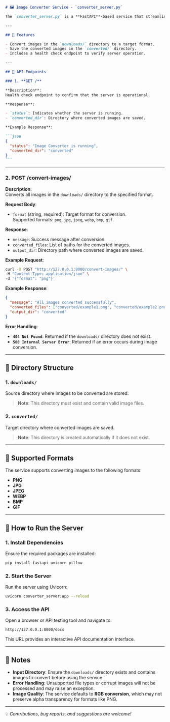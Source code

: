````markdown
# 🖼️ Image Converter Service - `converter_server.py`

The `converter_server.py` is a **FastAPI**-based service that streamlines image conversion tasks. It processes images from a `downloads/` directory, converts them to a specified format, and saves them in the `converted/` directory.

---

## 📑 Features

- Convert images in the `downloads/` directory to a target format.
- Save the converted images in the `converted/` directory.
- Includes a health check endpoint to verify server operation.

---

## 🔗 API Endpoints

### 1. **GET /**

**Description**:  
Health check endpoint to confirm that the server is operational.

**Response**:

- `status`: Indicates whether the server is running.
- `converted_dir`: Directory where converted images are saved.

**Example Response**:

```json
{
  "status": "Image Converter is running",
  "converted_dir": "converted"
}
```
````

---

### 2. **POST /convert-images/**

**Description**:  
Converts all images in the `downloads/` directory to the specified format.

**Request Body**:

- `format` (string, required): Target format for conversion.  
  Supported formats: `png`, `jpg`, `jpeg`, `webp`, `bmp`, `gif`.

**Response**:

- `message`: Success message after conversion.
- `converted_files`: List of paths for the converted images.
- `output_dir`: Directory path where converted images are saved.

**Example Request**:

```bash
curl -X POST "http://127.0.0.1:8000/convert-images/" \
-H "Content-Type: application/json" \
-d '{"format": "png"}'
```

**Example Response**:

```json
{
  "message": "All images converted successfully",
  "converted_files": ["converted/example1.png", "converted/example2.png"],
  "output_dir": "converted"
}
```

**Error Handling**:

- **`404 Not Found`**: Returned if the `downloads/` directory does not exist.
- **`500 Internal Server Error`**: Returned if an error occurs during image conversion.

---

## 📁 Directory Structure

### 1. **`downloads/`**

Source directory where images to be converted are stored.

> **Note**: This directory must exist and contain valid image files.

### 2. **`converted/`**

Target directory where converted images are saved.

> **Note**: This directory is created automatically if it does not exist.

---

## 🎨 Supported Formats

The service supports converting images to the following formats:

- **PNG**
- **JPG**
- **JPEG**
- **WEBP**
- **BMP**
- **GIF**

---

## 🚀 How to Run the Server

### 1. **Install Dependencies**

Ensure the required packages are installed:

```bash
pip install fastapi uvicorn pillow
```

### 2. **Start the Server**

Run the server using Uvicorn:

```bash
uvicorn converter_server:app --reload
```

### 3. **Access the API**

Open a browser or API testing tool and navigate to:

```
http://127.0.0.1:8000/docs
```

This URL provides an interactive API documentation interface.

---

## 📝 Notes

- **Input Directory**: Ensure the `downloads/` directory exists and contains images to convert before using the service.
- **Error Handling**: Unsupported file types or corrupt images will not be processed and may raise an exception.
- **Image Quality**: The service defaults to **RGB conversion**, which may not preserve alpha transparency for formats like PNG.

---

💡 _Contributions, bug reports, and suggestions are welcome!_

```

```
